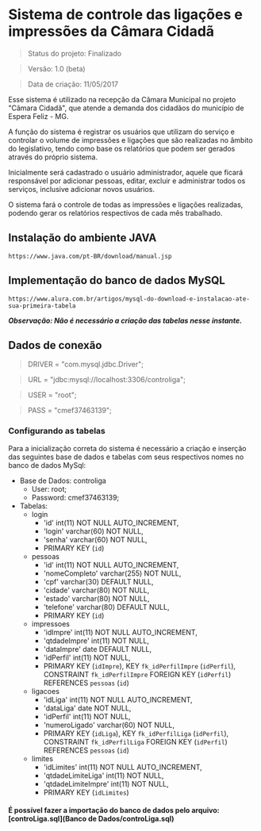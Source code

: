 # Sistema de controle das ligações e impressões da Câmara Cidadã
> Status do projeto: Finalizado

> Versão: 1.0 (beta)

> Data de criação: 11/05/2017
<p>Esse sistema é utilizado na recepção da Câmara Municipal no projeto "Câmara Cidadã", que atende a demanda dos cidadãos do município de Espera Feliz - MG.</p>
<p>A função do sistema é registrar os usuários que utilizam do serviço e controlar o volume de impressões e ligações que são realizadas no âmbito do legislativo, tendo como base os relatórios que podem ser gerados através do próprio sistema.</p>
<p>Inicialmente será cadastrado o usuário administrador, aquele que ficará responsável por adicionar pessoas, editar, excluir e administrar todos os serviços, inclusive adicionar novos usuários.</p>
<p>O sistema fará o controle de todas as impressões e ligações realizadas, podendo gerar os relatórios respectivos de cada mês trabalhado.</p>

## Instalação do ambiente JAVA
```
https://www.java.com/pt-BR/download/manual.jsp
```
## Implementação do banco de dados MySQL
```
https://www.alura.com.br/artigos/mysql-do-download-e-instalacao-ate-sua-primeira-tabela
```
***Observação: Não é necessário a criação das tabelas nesse instante.***

## Dados de conexão
> DRIVER = "com.mysql.jdbc.Driver";

> URL = "jdbc:mysql://localhost:3306/controliga";

> USER = "root";

> PASS = "cmef37463139";

### Configurando as tabelas
Para a inicialização correta do sistema é necessário a criação e inserção das seguintes base de dados e tabelas com seus respectivos nomes no banco de dados MySql:
+ Base de Dados: controliga
  + User: root;
  + Password: cmef37463139;
+ Tabelas:
  + login
    + 'id' int(11) NOT NULL AUTO_INCREMENT,
    + 'login' varchar(60) NOT NULL,
    + 'senha' varchar(60) NOT NULL,
    + PRIMARY KEY (`id`)
  + pessoas
    + 'id' int(11) NOT NULL AUTO_INCREMENT,
    + 'nomeCompleto' varchar(255) NOT NULL,
    + 'cpf' varchar(30) DEFAULT NULL,
    + 'cidade' varchar(80) NOT NULL,
    + 'estado' varchar(80) NOT NULL,
    + 'telefone' varchar(80) DEFAULT NULL,
    + PRIMARY KEY (`id`)
  + impressoes
    + 'idImpre' int(11) NOT NULL AUTO_INCREMENT,
    + 'qtdadeImpre' int(11) NOT NULL,
    + 'dataImpre' date DEFAULT NULL,
    + 'idPerfil' int(11) NOT NULL,
    + PRIMARY KEY (`idImpre`), KEY `fk_idPerfilImpre` (`idPerfil`), CONSTRAINT `fk_idPerfilImpre` FOREIGN KEY (`idPerfil`) REFERENCES `pessoas` (`id`)
  + ligacoes
    + 'idLiga' int(11) NOT NULL AUTO_INCREMENT,
    + 'dataLiga' date NOT NULL,
    + 'idPerfil' int(11) NOT NULL,
    + 'numeroLigado' varchar(60) NOT NULL,
    + PRIMARY KEY (`idLiga`),  KEY `fk_idPerfilLiga` (`idPerfil`),  CONSTRAINT `fk_idPerfilLiga` FOREIGN KEY (`idPerfil`) REFERENCES `pessoas` (`id`)
  + limites
    + 'idLimites' int(11) NOT NULL AUTO_INCREMENT,
    + 'qtdadeLimiteLiga' int(11) NOT NULL,
    + 'qtdadeLimiteImpre' int(11) NOT NULL,
    + PRIMARY KEY (`idLimites`)

<h4>É possível fazer a importação do banco de dados pelo arquivo: [controLiga.sql](Banco de Dados/controLiga.sql)</h4>
